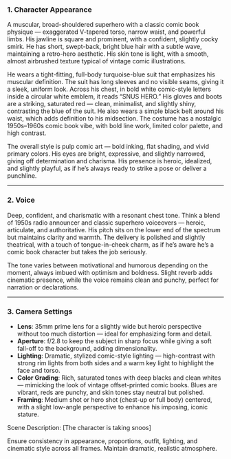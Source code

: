 ### 1. **Character Appearance**

A muscular, broad-shouldered superhero with a classic comic book physique — exaggerated V-tapered torso, narrow waist, and powerful limbs. His jawline is square and prominent, with a confident, slightly cocky smirk. He has short, swept-back, bright blue hair with a subtle wave, maintaining a retro-hero aesthetic. His skin tone is light, with a smooth, almost airbrushed texture typical of vintage comic illustrations.

He wears a tight-fitting, full-body turquoise-blue suit that emphasizes his muscular definition. The suit has long sleeves and no visible seams, giving it a sleek, uniform look. Across his chest, in bold white comic-style letters inside a circular white emblem, it reads “SNUS HERO.” His gloves and boots are a striking, saturated red — clean, minimalist, and slightly shiny, contrasting the blue of the suit. He also wears a simple black belt around his waist, which adds definition to his midsection. The costume has a nostalgic 1950s–1960s comic book vibe, with bold line work, limited color palette, and high contrast.

The overall style is pulp comic art — bold inking, flat shading, and vivid primary colors. His eyes are bright, expressive, and slightly narrowed, giving off determination and charisma. His presence is heroic, idealized, and slightly playful, as if he’s always ready to strike a pose or deliver a punchline.

---

### 2. **Voice**

Deep, confident, and charismatic with a resonant chest tone. Think a blend of 1950s radio announcer and classic superhero voiceovers — heroic, articulate, and authoritative. His pitch sits on the lower end of the spectrum but maintains clarity and warmth. The delivery is polished and slightly theatrical, with a touch of tongue-in-cheek charm, as if he’s aware he’s a comic book character but takes the job seriously.

The tone varies between motivational and humorous depending on the moment, always imbued with optimism and boldness. Slight reverb adds cinematic presence, while the voice remains clean and punchy, perfect for narration or declarations.

---

### 3. **Camera Settings**

* **Lens**: 35mm prime lens for a slightly wide but heroic perspective without too much distortion — ideal for emphasizing form and detail.
* **Aperture**: f/2.8 to keep the subject in sharp focus while giving a soft fall-off to the background, adding dimensionality.
* **Lighting**: Dramatic, stylized comic-style lighting — high-contrast with strong rim lights from both sides and a warm key light to highlight the face and torso.
* **Color Grading**: Rich, saturated tones with deep blacks and clean whites — mimicking the look of vintage offset-printed comic books. Blues are vibrant, reds are punchy, and skin tones stay neutral but polished.
* **Framing**: Medium shot or hero shot (chest-up or full body) centered, with a slight low-angle perspective to enhance his imposing, iconic stature.

Scene Description: [The character is taking snoos]

Ensure consistency in appearance, proportions, outfit, lighting, and cinematic style across all frames. Maintain dramatic, realistic atmosphere.